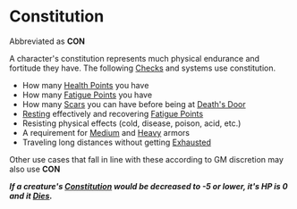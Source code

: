 # Constitution

Abbreviated as **CON**

A character's constitution represents much physical endurance and fortitude they have. The following [Checks](../../Game%20Procedures/Check.md) and systems use constitution.

- How many [Health Points](../Derived%20Statistics/Health%20Points.md) you have 
- How many [Fatigue Points](../Derived%20Statistics/Fatigue%20Points.md) you have
- How many [Scars](../Derived%20Statistics/Scars.md) you can have before being at [Death's Door](../../Conditions/Death's%20Door.md)
- [Resting](../../Game%20Procedures/Resting.md) effectively and recovering [Fatigue Points](../Derived%20Statistics/Fatigue%20Points.md)
- Resisting physical effects (cold, disease, poison, acid, etc.)
- A requirement for [Medium](../../Items/Individual%20Item%20Cards/Armors/Armor%20Properties/Medium%20Armor%20Property.md) and [Heavy](../../Items/Individual%20Item%20Cards/Armors/Armor%20Properties/Heavy%20Armor%20Property.md) armors
- Traveling long distances without getting [Exhausted](../../Conditions/Exhausted.md)

Other use cases that fall in line with these according to GM discretion may also use **CON**

***If a creature's [Constitution](Constitution.md) would be decreased to -5 or lower, it's HP is 0 and it [Dies](../../Conditions/Dying.md#Dead).***